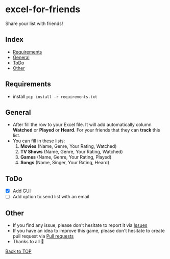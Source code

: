 # excel-for-friends

Share your list with friends!

## Index

- [Requirements](#requirements)
- [General](#general)
- [ToDo](#todo)
- [Other](#other)

## Requirements

* install
  ``
  pip install -r requirements.txt
  ``

## General

* After fill the row to your Excel file. It will add automatically column **Watched** or **Played** or **Heard**. For
  your friends that they can **track** this list.
* You can fill in these lists:
    1) **Movies** (Name, Genre, Your Rating, Watched)
    2) **TV Shows** (Name, Genre, Your Rating, Watched)
    3) **Games** (Name, Genre, Your Rating, Played)
    4) **Songs** (Name, Singer, Your Rating, Heard)

## ToDo

- [x] Add GUI
- [ ] Add option to send list with an email

## Other

* If you find any issue, please don't hesitate to report it
  via [Issues](https://github.com/Fearplay/excel-for-friends/issues)
* If you have an idea to improve this game, please don't hesitate to create pull request
  via [Pull requests](https://github.com/Fearplay/excel-for-friends/pulls)
* Thanks to all :green_heart:

[Back to TOP](#excel-for-friends)